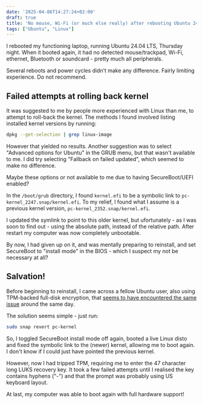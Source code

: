 ```yaml
---
date: '2025-04-06T14:27:24+02:00'
draft: true
title: 'No mouse, Wi-Fi (or much else really) after rebooting Ubuntu 24.04 LTS'
tags: ["Ubuntu", "Linux"]
---
```


I rebooted my functioning laptop, running Ubuntu 24.04 LTS, Thursday night. When it booted again, it had no detected mouse/trackpad, Wi-Fi, ethernet, Bluetooth or soundcard - pretty much all peripherals.

Several reboots and power cycles didn’t make any difference. Fairly limiting experience. Do not recommend.

<!--more-->

## Failed attempts at rolling back kernel

It was suggested to me by people more experienced with Linux than me, to attempt to roll-back the kernel. The methods I found involved listing installed kernel versions by running:

```bash
dpkg --get-selection | grep linux-image
```

However that yielded no results. Another suggestion was to select "Advanced options for Ubuntu" in the GRUB menu, but that wasn't available to me. I did try selecting "Fallback on failed updated", which seemed to make no difference.

Maybe these options or not available to me due to having SecureBoot/UEFI enabled?

In the `/boot/grub` directory, I found `kernel.efi` to be a symbolic link to `pc-kernel_2247.snap/kernel.efi`. To my relief, I found what I assume is a previous kernel version, `pc-kernel_2352.snap/kernel.efi`.

I updated the symlink to point to this older kernel, but ufortunately - as I was soon to find out - using the absolute path, instead of the relative path. After restart my computer was now completely unbootable.

By now, I had given up on it, and was mentally preparing to reinstall, and set SecureBoot to "install mode" in the BIOS - which I suspect my not be necessary at all?

## Salvation!

Before beginning to reinstall, I came across a fellow Ubuntu user, also using TPM-backed full-disk encryption, that [seems to have encountered the same issue](https://discourse.ubuntu.com/t/no-networking-after-some-upgrade-on-24-04-2-on-a-framework-16-late-2024-setup-with-secure-boot-the-tpm-for-fde/58387) around the same day.

The solution seems simple - just run:

```bash
sudo snap revert pc-kernel
```

So, I toggled SecureBoot install mode off again, booted a live Linux disto and fixed the symbolic link to the (newer) kernel, allowing me to boot again. I don't know if I could just have pointed the previous kernel.

However, now I had tripped TPM, requiring me to enter the 47 character long LUKS recovery key. It took a few failed attempts until I realised the key contains hyphens ("-") and that the prompt was probably using US keyboard layout.

At last, my computer was able to boot again with full hardware support!